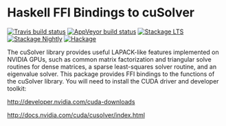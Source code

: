 Haskell FFI Bindings to cuSolver
================================

[![Travis build status](https://img.shields.io/travis/tmcdonell/cusolver/master.svg?label=linux)](https://travis-ci.org/tmcdonell/cusolver)
[![AppVeyor build status](https://img.shields.io/appveyor/ci/tmcdonell/cusolver/master.svg?label=windows)](https://ci.appveyor.com/project/tmcdonell/cusolver)
[![Stackage LTS](https://stackage.org/package/cusolver/badge/lts)](https://stackage.org/lts/package/cusolver)
[![Stackage Nightly](https://stackage.org/package/cusolver/badge/nightly)](https://stackage.org/nightly/package/cusolver)
[![Hackage](https://img.shields.io/hackage/v/cusolver.svg)](https://hackage.haskell.org/package/cusolver)

The cuSolver library provides useful LAPACK-like features implemented on NVIDIA
GPUs, such as common matrix factorization and triangular solve routines for
dense matrices, a sparse least-squares solver routine, and an eigenvalue solver.
This package provides FFI bindings to the functions of the cuSolver library. You
will need to install the CUDA driver and developer toolkit:

  <http://developer.nvidia.com/cuda-downloads>

  <http://docs.nvidia.com/cuda/cusolver/index.html>

